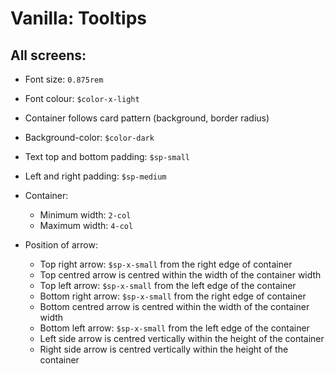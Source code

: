 # Vanilla: Tooltips

## All screens:
- Font size: `0.875rem`
- Font colour: `$color-x-light`
- Container follows card pattern (background, border radius)
- Background-color: `$color-dark`
- Text top and bottom padding: `$sp-small`
- Left and right padding: `$sp-medium`

- Container:
  - Minimum width: `2-col`
  - Maximum width: `4-col`

- Position of arrow:
  - Top right arrow: `$sp-x-small` from the right edge of container
  - Top centred arrow is centred within the width of the container width
  - Top left arrow: `$sp-x-small` from the left edge of the container
  - Bottom right arrow: `$sp-x-small` from the right edge of container
  - Bottom centred arrow is centred within the width of the container width
  - Bottom left arrow: `$sp-x-small` from the left edge of the container
  - Left side arrow is centred vertically within the height of the container
  - Right side arrow is centred vertically within the height of the container
